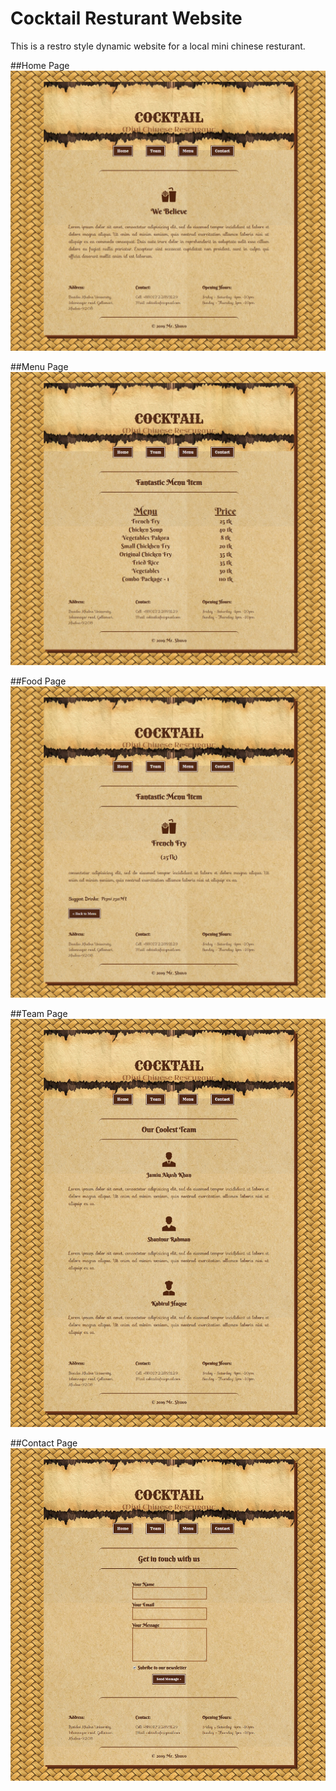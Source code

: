 # Cocktail Resturant Website
This is a restro style dynamic website for a local mini chinese resturant.

##Home Page
![Home Page](https://raw.githubusercontent.com/Mr-spShuvo/Cocktail-Restaurant-Website/master/screenshots/Home.png)     

##Menu Page
![Menu Page](https://raw.githubusercontent.com/Mr-spShuvo/Cocktail-Restaurant-Website/master/screenshots/Menu.png)     

##Food Page
![Food Page](https://raw.githubusercontent.com/Mr-spShuvo/Cocktail-Restaurant-Website/master/screenshots/Food.png)     

##Team Page
![Team Page](https://raw.githubusercontent.com/Mr-spShuvo/Cocktail-Restaurant-Website/master/screenshots/Team.png)     

##Contact Page
![Contact Page](https://raw.githubusercontent.com/Mr-spShuvo/Cocktail-Restaurant-Website/master/screenshots/Contact.png)     
